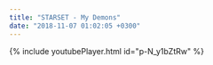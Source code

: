```yaml
---
title: "STARSET - My Demons"
date: "2018-11-07 01:02:05 +0300"
---
```


<!-- excerpt -->

{% include youtubePlayer.html id="p-N_y1bZtRw" %}
